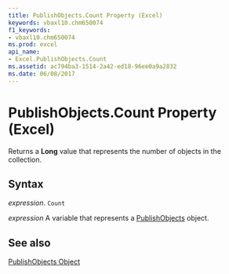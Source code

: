 ```yaml
---
title: PublishObjects.Count Property (Excel)
keywords: vbaxl10.chm650074
f1_keywords:
- vbaxl10.chm650074
ms.prod: excel
api_name:
- Excel.PublishObjects.Count
ms.assetid: ac794ba3-1514-2a42-ed18-96ee0a9a2832
ms.date: 06/08/2017
---
```



# PublishObjects.Count Property (Excel)

Returns a  **Long** value that represents the number of objects in the collection.


## Syntax

 _expression_. `Count`

 _expression_ A variable that represents a [PublishObjects](Excel.PublishObjects.md) object.


## See also


[PublishObjects Object](Excel.PublishObjects.md)

